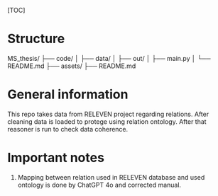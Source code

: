 [TOC]
# Structure 
MS_thesis/
├── code/
│   ├── data/
│   ├── out/
│   ├── main.py
│   └── README.md
├── assets/
├── README.md

# General information 
This repo takes data from RELEVEN project regarding relations. After cleaning data is loaded to protege using relation ontology. 
After that reasoner is run to check data coherence. 

# Important notes
1. Mapping between relation used in RELEVEN database and used ontology is done by ChatGPT 4o and corrected manual. 


